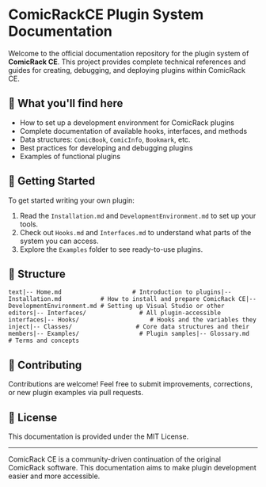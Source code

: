 # ComicRackCE Plugin System Documentation
Welcome to the official documentation repository for the plugin system of **ComicRack CE**.
This project provides complete technical references and guides for creating, debugging, and deploying plugins within ComicRack CE.

## 📌 What you'll find here
- How to set up a development environment for ComicRack plugins
- Complete documentation of available hooks, interfaces, and methods
- Data structures: `ComicBook`, `ComicInfo`, `Bookmark`, etc.
- Best practices for developing and debugging plugins
- Examples of functional plugins

## 🚀 Getting Started
To get started writing your own plugin:
1. Read the `Installation.md` and `DevelopmentEnvironment.md` to set up your tools.
2. Check out `Hooks.md` and `Interfaces.md` to understand what parts of the system you can access.
3. Explore the `Examples` folder to see ready-to-use plugins.

## 📂 Structure
```text|-- Home.md                    # Introduction to plugins|-- Installation.md           # How to install and prepare ComicRack CE|-- DevelopmentEnvironment.md # Setting up Visual Studio or other editors|-- Interfaces/               # All plugin-accessible interfaces|-- Hooks/                    # Hooks and the variables they inject|-- Classes/                  # Core data structures and their members|-- Examples/                 # Plugin samples|-- Glossary.md               # Terms and concepts```
## 🤝 Contributing
Contributions are welcome! Feel free to submit improvements, corrections, or new plugin examples via pull requests.

## 📄 License
This documentation is provided under the MIT License.

---
ComicRack CE is a community-driven continuation of the original ComicRack software.
This documentation aims to make plugin development easier and more accessible.
